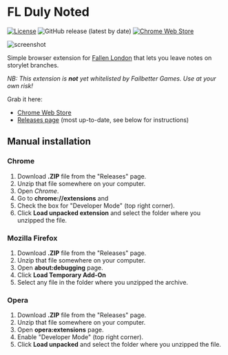 # FL Duly Noted

[![License](https://img.shields.io/github/license/lensvol/fl-duly-noted)](https://github.com/lensvol/fl-duly-noted/blob/main/LICENSE) ![GitHub release (latest by date)](https://img.shields.io/github/v/release/lensvol/fl-duly-noted) [![Chrome Web Store](https://img.shields.io/chrome-web-store/v/beajhalfcfecdnbjlncbbhgpnikekemk)](https://chrome.google.com/webstore/detail/fl-duly-noted/beajhalfcfecdnbjlncbbhgpnikekemk) 

![screenshot](https://github.com/lensvol/fl-duly-noted/raw/main/screenshot.png)

Simple browser extension for [Fallen London](https://www.fallenlondon.com/) that lets you leave notes on storylet branches.

_NB: This extension is **not** yet whitelisted by Failbetter Games. Use at your own risk!_ 

Grab it here:
* [Chrome Web Store](https://chrome.google.com/webstore/detail/fl-duly-noted/beajhalfcfecdnbjlncbbhgpnikekemk)
* [Releases page](https://github.com/lensvol/fl-duly-noted/releases) (most up-to-date, see below for instructions)


## Manual installation

### Chrome

1. Download **.ZIP** file from the "Releases" page.
2. Unzip that file somewhere on your computer. 
3. Open _Chrome_.
4. Go to **chrome://extensions** and 
5. Check the box for "Developer Mode" (top right corner).
6. Click **Load unpacked extension** and select the folder where you unzipped the file.

### Mozilla Firefox

1. Download **.ZIP** file from the "Releases" page.
2. Unzip that file somewhere on your computer. 
3. Open **about:debugging** page.
4. Click **Load Temporary Add-On**
5. Select any file in the folder where you unzipped the archive.

### Opera

1. Download **.ZIP** file from the "Releases" page.
2. Unzip that file somewhere on your computer.
3. Open **opera:extensions** page.
4. Enable "Developer Mode" (top right corner).
6. Click **Load unpacked** and select the folder where you unzipped the file.

